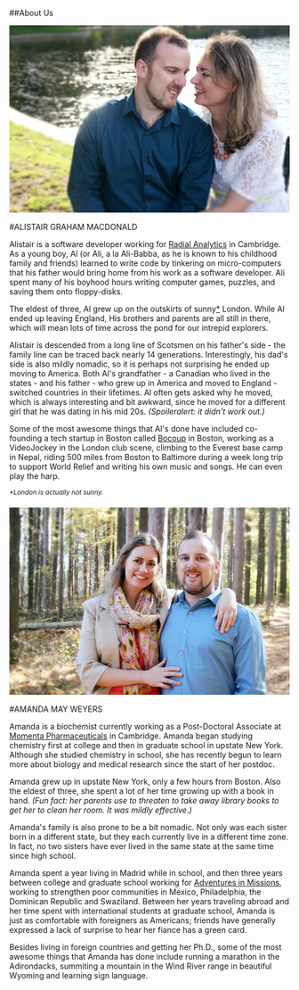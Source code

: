 ##About Us

![Amanda and Alistair in Boston Public Garden](alistair-and-amanda.jpg)

#ALISTAIR GRAHAM MACDONALD

Alistair is a software developer working for [Radial Analytics](http://radialanalytics.com) in Cambridge.  As a young boy, Al (or Ali, a la Ali-Babba, as he is known to his childhood family and friends) learned to write code by tinkering on micro-computers that his father would bring home from his work as a software developer.  Ali spent many of his boyhood hours writing computer games, puzzles, and saving them onto floppy-disks.

The eldest of three, Al grew up on the outskirts of sunny[*](#sunny) London.  While Al ended up leaving England, His brothers and parents are all still in there, which will mean lots of time across the pond for our intrepid explorers. 

Alistair is descended from a long line of Scotsmen on his father's side - the family line can be traced back nearly 14 generations.  Interestingly, his dad's side is also mildly nomadic, so it is perhaps not surprising he ended up moving to America.  Both Al's grandfather - a Canadian who lived in the states - and his father - who grew up in America and moved to England - switched countries in their lifetimes. Al often gets asked why he moved, which is always interesting and bit awkward, since he moved for a different girl that he was dating in his mid 20s. _(Spoileralert: it didn't work out.)_

Some of the most awesome things that Al's done have included co-founding a tech startup in Boston called [Bocoup](http://bocoup.com) in Boston, working as a VideoJockey in the London club scene, climbing to the Everest base camp in Nepal, riding 500 miles from Boston to Baltimore during a week long trip to support World Relief and writing his own music and songs. He can even play the harp.

<sup>_*London is actually not <a name="sunny">sunny</a>._</sup>

![Amanda and Alistair in Boston Public Garden](amanda-and-alistair.jpg)

#AMANDA MAY WEYERS

Amanda is a biochemist currently working as a Post-Doctoral Associate at [Momenta Pharmaceuticals](http://www.momentapharma.com/) in Cambridge.  Amanda began studying chemistry first at college and then in graduate school in upstate New York.  Although she studied chemistry in school, she has recently begun to learn more about biology and medical research since the start of her postdoc.  

Amanda grew up in upstate New York, only a few hours from Boston.  Also the eldest of three, she spent a lot of her time growing up with a book in hand.  _(Fun fact: her parents use to threaten to take away library books to get her to clean her room.  It was mildly effective.)_ 

Amanda's family is also prone to be a bit nomadic.  Not only was each sister born in a different state, but they each currently live in a different time zone. In fact, no two sisters have ever lived in the same state at the same time since high school.

Amanda spent a year living in Madrid while in school, and then three years between college and graduate school working for [Adventures in Missions](http://www.adventures.org/), working to strengthen poor communities in Mexico, Philadelphia, the Dominican Republic and Swaziland.  Between her years traveling abroad and her time spent with international students at graduate school, Amanda is just as comfortable with foreigners as Americans; friends have generally expressed a lack of surprise to hear her fiance has a green card.

Besides living in foreign countries and getting her Ph.D., some of the most awesome things that Amanda has done include running a marathon in the Adirondacks, summiting a mountain in the Wind River range in beautiful Wyoming and learning sign language.

<script src="analytics.js"></script>